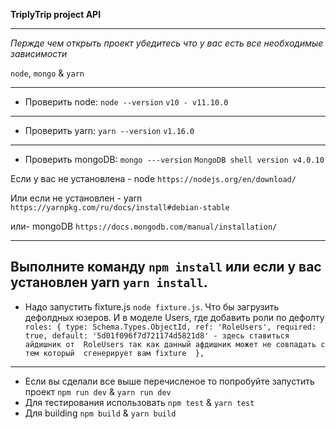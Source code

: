 **TriplyTrip project API**

__________

_Пержде чем открыть проект убедитесь что у вас есть
все необходимые зависимости_ 

`node`, `mongo` & `yarn`
___
- Проверить node: `node --version` `v10 - v11.10.0`
___
- Проверить yarn: `yarn --version` `v1.16.0`
___
- Проверить mongoDB: `mongo ---version`
`MongoDB shell version v4.0.10`


Если у вас не установлена - node `https://nodejs.org/en/download/`

Или если не установлен - yarn `https://yarnpkg.com/ru/docs/install#debian-stable`

или- mongoDB `https://docs.mongodb.com/manual/installation/`
___
Выполните команду `npm install` или если у вас установлен yarn
`yarn install`.
---
- Надо запустить fixture.js `node fixture.js`.
Что бы загрузить дефолдных юзеров.
И в моделе Users, где добавить роли по дефолту
` roles: {
     type: Schema.Types.ObjectId,
     ref: 'RoleUsers',
     required: true,
     default: '5d01f096f7d721174d5821d8' - здесь ставиться айдишник от 
     RoleUsers так как данный афдишник может не совпадать с тем который 
     сгенерирует вам fixture 
   },`
---
- Если вы сделали все выше перечисленое то попробуйте запустить проект `npm run dev`
& `yarn run dev`
- Для тестирования использовать `npm test` & `yarn test`
- Для building `npm build` & `yarn build`

